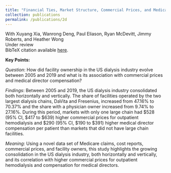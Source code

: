 ```yaml
---
title: "Financial Ties, Market Structure, Commercial Prices, and Medical Director Compensation in the US Dialysis Industry: 2005 - 2019 "
collection: publications
permalink: /publications/2d
---
```

With Xuyang Xia, Wanrong Deng, Paul Eliason, Ryan McDevitt, Jimmy Roberts, and Heather Wong<br>
Under review<br>
BibTeX citation available [here](https://rileyleague.github.io/bibfiles/xia2024financial.md).

**Key Points:** 

_Question_: How did facility ownership in the US dialysis industry evolve between 2005 and 2019 and what is its association with commercial prices and medical director compensation? 

_Findings_: Between 2005 and 2019, the US dialysis industry consolidated both horizontally and vertically. The share of facilities operated by the two largest dialysis chains, DaVita and Fresenius, increased from 47.16% to 70.37% and the share with a physician owner increased from 9.74% to 27.16%. During this period, markets with only one large chain had $528 (95% CI, $417 to $639) higher commercial prices for outpatient hemodialysis and $290 (95% CI, $190 to $391) higher medical director compensation per patient than markets that did not have large chain facilities.   

_Meaning_: Using a novel data set of Medicare claims, cost reports, commercial prices, and facility owners, this study highlights the growing consolidation in the US dialysis industry, both horizontally and vertically, and its correlation with higher commercial prices  for outpatient hemodialysis and compensation for medical directors. 
